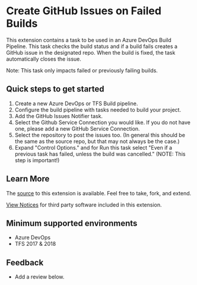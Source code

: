 # Create GitHub Issues on Failed Builds #

This extension contains a task to be used in an Azure DevOps Build Pipeline. This task checks the build status and if a build fails creates a GitHub issue in the designated repo. When the build is fixed, the task automatically closes the issue.

Note: This task only impacts failed or previously failing builds.

## Quick steps to get started ##

1. Create a new Azure DevOps or TFS Build pipeline.
2. Configure the build pipeline with tasks needed to build your project.
3. Add the GitHub Issues Notifier task.
4. Select the Github Service Connection you would like. If you do not have one, please add a new GitHub Service Connection.
5. Select the repository to post the issues too. (In general this should be the same as the source repo, but that may not always be the case.)
6. Expand "Control Options." and for Run this task select "Even if a previous task has failed, unless the build was cancelled." (NOTE: This step is important!)


## Learn More ##

The [source](https://github.com/hattan/azdo-github-issues) to this extension is available. Feel free to take, fork, and extend.

[View Notices](https://github.com/hattan/azdo-github-issues/blob/master/ThirdPartyNotices.txt) for third party software included in this extension.

## Minimum supported environments ##

- Azure DevOps
- TFS 2017 & 2018

## Feedback ##

- Add a review below.